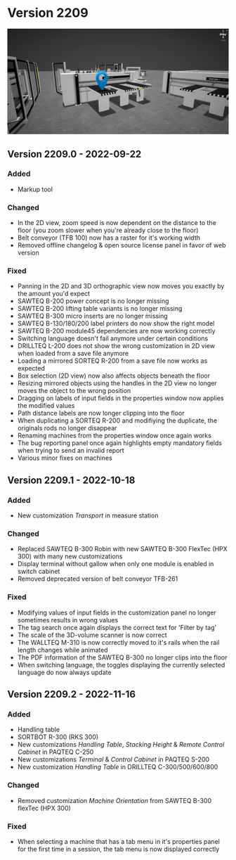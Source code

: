 # Version 2209

![](../../../.gitbook/assets/2209.png)

## Version 2209.0 - 2022-09-22

### Added

* Markup tool

### Changed

* In the 2D view, zoom speed is now dependent on the distance to the floor (you zoom slower when you're already close to the floor)
* Belt conveyor (TFB 100) now has a raster for it's working width
* Removed offline changelog & open source license panel in favor of web version

### Fixed

* Panning in the 2D and 3D orthographic view now moves you exactly by the amount you'd expect
* SAWTEQ B-200 power concept is no longer missing
* SAWTEQ B-200 lifting table variants is no longer missing
* SAWTEQ B-300 micro inserts are no longer missing
* SAWTEQ B-130/180/200 label printers do now show the right model
* SAWTEQ B-200 module45 dependencies are now working correctly
* Switching language doesn't fail anymore under certain conditions
* DRILLTEQ L-200 does not show the wrong customization in 2D view when loaded from a save file anymore
* Loading a mirrored SORTEQ R-200 from a save file now works as expected
* Box selection (2D view) now also affects objects beneath the floor
* Resizing mirrored objects using the handles in the 2D view no longer moves the object to the wrong position
* Dragging on labels of input fields in the properties window now applies the modified values
* Path distance labels are now longer clipping into the floor
* When duplicating a SORTEQ R-200 and modifiying the duplicate, the originals rods no longer disappear
* Renaming machines from the properties window once again works
* The bug reporting panel once again highlights empty mandatory fields when trying to send an invalid report
* Various minor fixes on machines

## Version 2209.1 - 2022-10-18

### Added

* New customization _Transport_ in measure station

### Changed

* Replaced SAWTEQ B-300 Robin with new SAWTEQ B-300 FlexTec (HPX 300) with many new customizations
* Display terminal without gallow when only one module is enabled in switch cabinet
* Removed deprecated version of belt conveyor TFB-261

### Fixed

* Modifying values of input fields in the customization panel no longer sometimes results in wrong values
* The tag search once again displays the correct text for 'Filter by tag'
* The scale of the 3D-volume scanner is now correct
* The WALLTEQ M-310 is now correctly moved to it's rails when the rail length changes while animated
* The PDF information of the SAWTEQ B-300 no longer clips into the floor
* When switching language, the toggles displaying the currently selected language do now always update


## Version 2209.2 - 2022-11-16

### Added

* Handling table
* SORTBOT R-300 (RKS 300)
* New customizations _Handling Table_, _Stacking Height_ & _Remote Control Cabinet_ in PAQTEQ C-250
* New customizations _Terminal_ & _Control Cabinet_ in PAQTEQ S-200
* New customization _Handling Table_ in DRILLTEQ C-300/500/600/800

### Changed

* Removed customization _Machine Orientation_ from SAWTEQ B-300 flexTec (HPX 300)

### Fixed

* When selecting a machine that has a tab menu in it's properties panel for the first time in a session, the tab menu is now displayed correctly
